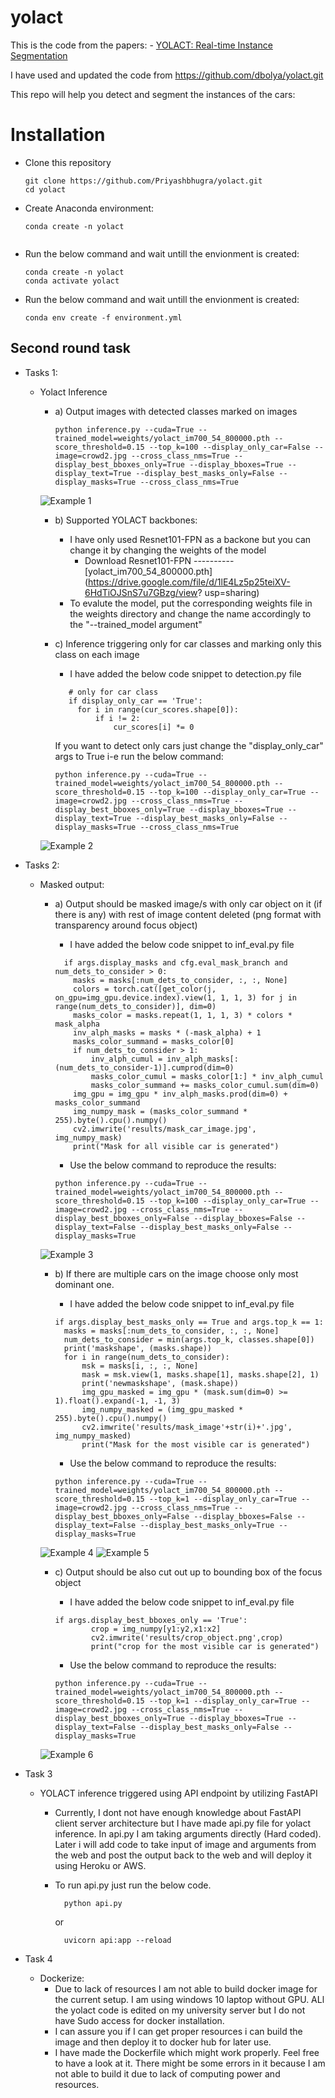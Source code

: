 
# yolact

 This is the code from the papers: - [YOLACT: Real-time Instance Segmentation](https://arxiv.org/abs/1904.02689)
 
 I have used and updated the code from https://github.com/dbolya/yolact.git



This repo will help you detect and segment the instances of the cars: 


# Installation
 - Clone this repository 
   ```Shell
   git clone https://github.com/Priyashbhugra/yolact.git
   cd yolact
   ```
 - Create Anaconda environment:

   ```Shell
   conda create -n yolact 
  
      ```
 - Run the below command and wait untill the envionment is created:


   ```Shell
   conda create -n yolact
   conda activate yolact
   ```
 - Run the below command and wait untill the envionment is created:
   ```Shell
   conda env create -f environment.yml
   ```

## Second round task

- Tasks 1:
  - Yolact Inference
    - a) Output images with detected classes marked on images
        ```Shell
        python inference.py --cuda=True --trained_model=weights/yolact_im700_54_800000.pth --score_threshold=0.15 --top_k=100 --display_only_car=False --image=crowd2.jpg --cross_class_nms=True --display_best_bboxes_only=True --display_bboxes=True --display_text=True --display_best_masks_only=False --display_masks=True --cross_class_nms=True 
        ```
    ![Example 1](results/all_objects.png) 

    - b) Supported YOLACT backbones:
      - I have only used Resnet101-FPN as a backone but you can change it by changing the weights of the model 
        - Download Resnet101-FPN ----------[yolact_im700_54_800000.pth](https://drive.google.com/file/d/1lE4Lz5p25teiXV-6HdTiOJSnS7u7GBzg/view? usp=sharing)
      - To evalute the model, put the corresponding weights file in the weights directory and change the name accordingly to the  "--trained_model argument"


    - c) Inference triggering only for car classes and marking only this class on each image
         - I have added the below code snippet to detection.py file
         ```Shell
            # only for car class  
            if display_only_car == 'True':
              for i in range(cur_scores.shape[0]):
                  if i != 2:
                      cur_scores[i] *= 0
         ```

         If you want to detect only cars just change the "display_only_car" args to True i-e run the below command:

        ```Shell
        python inference.py --cuda=True --trained_model=weights/yolact_im700_54_800000.pth --score_threshold=0.15 --top_k=100 --display_only_car=True --image=crowd2.jpg --cross_class_nms=True --display_best_bboxes_only=True --display_bboxes=True --display_text=True --display_best_masks_only=False --display_masks=True --cross_class_nms=True 
        ```
    ![Example 2](results/only_cars.png)
- Tasks 2:
  - Masked output:
    - a) Output should be masked image/s with only car object on it (if there is any) with rest of image
      content deleted (png format with transparency around focus object)
        - I have added the below code snippet to inf_eval.py file

        ```Shell
          if args.display_masks and cfg.eval_mask_branch and num_dets_to_consider > 0:
            masks = masks[:num_dets_to_consider, :, :, None]
            colors = torch.cat([get_color(j, on_gpu=img_gpu.device.index).view(1, 1, 1, 3) for j in range(num_dets_to_consider)], dim=0)
            masks_color = masks.repeat(1, 1, 1, 3) * colors * mask_alpha
            inv_alph_masks = masks * (-mask_alpha) + 1
            masks_color_summand = masks_color[0]
            if num_dets_to_consider > 1:
                inv_alph_cumul = inv_alph_masks[:(num_dets_to_consider-1)].cumprod(dim=0)
                masks_color_cumul = masks_color[1:] * inv_alph_cumul
                masks_color_summand += masks_color_cumul.sum(dim=0)
            img_gpu = img_gpu * inv_alph_masks.prod(dim=0) + masks_color_summand
            img_numpy_mask = (masks_color_summand * 255).byte().cpu().numpy()
            cv2.imwrite('results/mask_car_image.jpg', img_numpy_mask)
            print("Mask for all visible car is generated")
        ```

        - Use the below command to reproduce the results:
        ```Shell
        python inference.py --cuda=True --trained_model=weights/yolact_im700_54_800000.pth --score_threshold=0.15 --top_k=100 --display_only_car=True --image=crowd2.jpg --cross_class_nms=True --display_best_bboxes_only=False --display_bboxes=False --display_text=False --display_best_masks_only=False --display_masks=True 
        ```

    ![Example 3](results/only_mask_car_image.jpg)

    -  b) If there are multiple cars on the image choose only most dominant one.
        - I have added the below code snippet to inf_eval.py file
        ```Shell
        if args.display_best_masks_only == True and args.top_k == 1:
          masks = masks[:num_dets_to_consider, :, :, None]
          num_dets_to_consider = min(args.top_k, classes.shape[0])
          print('maskshape', (masks.shape))
          for i in range(num_dets_to_consider):
              msk = masks[i, :, :, None]
              mask = msk.view(1, masks.shape[1], masks.shape[2], 1)
              print('newmaskshape', (mask.shape))
              img_gpu_masked = img_gpu * (mask.sum(dim=0) >= 1).float().expand(-1, -1, 3)
              img_numpy_masked = (img_gpu_masked * 255).byte().cpu().numpy()
              cv2.imwrite('results/mask_image'+str(i)+'.jpg', img_numpy_masked)
              print("Mask for the most visible car is generated")
        ```
        - Use the below command to reproduce the results:

        ```Shell
        python inference.py --cuda=True --trained_model=weights/yolact_im700_54_800000.pth --score_threshold=0.15 --top_k=1 --display_only_car=True --image=crowd2.jpg --cross_class_nms=True --display_best_bboxes_only=False --display_bboxes=False --display_text=False --display_best_masks_only=True --display_masks=True 
        ```
    ![Example 4](results/results.png) 
    ![Example 5](results/best_car_mask_only.jpg) 
    -  c) Output should be also cut out up to bounding box of the focus object

        - I have added the below code snippet to inf_eval.py file
        ```Shell
        if args.display_best_bboxes_only == 'True':
                crop = img_numpy[y1:y2,x1:x2]
                cv2.imwrite('results/crop_object.png',crop)
                print("crop for the most visible car is generated")
        ```

        - Use the below command to reproduce the results:
        ```Shell
        python inference.py --cuda=True --trained_model=weights/yolact_im700_54_800000.pth --score_threshold=0.15 --top_k=1 --display_only_car=True --image=crowd2.jpg --cross_class_nms=True --display_best_bboxes_only=True --display_bboxes=True --display_text=False --display_best_masks_only=False --display_masks=True
        ```
    ![Example 6](results/crop_object.png)
    
- Task 3
  - YOLACT inference triggered using API endpoint by utilizing FastAPI
    -  Currently, I dont not have enough knowledge about FastAPI client server architecture but I have made api.py file for yolact inference. In api.py I am taking arguments directly (Hard coded). Later i will add code to take input of image and arguments from the web and post the output back to the web and will deploy it using Heroku or AWS.
      
      - To run api.py just run the below code.
        ```Shell
          python api.py 
        ```
        or
        ```Shell
          uvicorn api:app --reload
        ```

- Task 4
  -  Dockerize:
      - Due to lack of resources I am not able to build docker image for the current setup. I am using windows 10 laptop without GPU. ALl the yolact code is edited on my university server but I do not have Sudo access for docker installation.  
      - I can assure you if I can get proper resources i can build the image and then deploy it to docker hub for later use.
      - I have made the Dockerfile which might work properly. Feel free to have a look at it. There might be some errors in it because I am not able to build it due to lack of computing power and resources.




